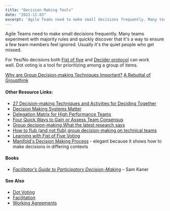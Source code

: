 ```yaml
---
title: "Decision Making Tools"
date: "2021-11-03"
excerpt: 'Agile Teams need to make small decisions frequently. Many teams experiment with majority'
---
```


Agile Teams need to make small decisions frequently. Many teams experiment with majority rules and quickly discover that it's a way to ensure a few team members feel ignored. Usually it's the quiet people who get missed.

For Yes/No decisions both [Fist of five](https://helpingimprove.com/learning-with-fist-of-five-voting/) and [Decider protocol](https://thecoreprotocols.org/protocols/decider.html) can work well. Dot voting is a tool for prioritizing among a group of items.

[Why are Group Decision-making Techniques Important?]((/blog/why-are-group-decision-making-techniques-important.html))
[A Rebuttal of Groupthink](/blog/a-rebuttal-of-groupthink.html)

#### Other Resource Links:

- [27 Decision-making Techniques and Activities for Deciding Together](https://www.sessionlab.com/blog/decision-making-techniques/)
- [Decision Making Systems Matter](https://www.agilealliance.org/decision-making-systems-matter/)
- [Delegation Matrix for High Performance Teams](https://www.andycleff.com/2015/04/decision-making-in-high-performance-teams/)
- [Four Quick Ways to Gain or Assess Team Consensus](https://www.mountaingoatsoftware.com/blog/four-quick-ways-to-gain-or-assess-team-consensus)
- [Group decision-making.What the latest research says](https://www.dropbox.com/s/uji7exs6xf3necd/Group_decision-making_-_What_the_latest_research_says.pdf)
- [How to flub (and not flub) group decision-making on technical teams](https://chelseatroy.com/2024/10/22/how-to-flub-and-not-flub-group-decision-making-on-technical-teams/)
- [Learning with Fist of Five Voting](https://helpingimprove.com/learning-with-fist-of-five-voting/)
- [Manifold's Decision Making Process](https://medium.com/manifoldco/manifolds-decision-making-process-d288244b7b4b) - elegant because it shows how to make decisions in differing contexts

#### Books

- [_Facilitator’s Guide to Participatory Decision-Making_](https://www.amazon.ca/Facilitators-Guide-Participatory-Decision-Making-Kaner/dp/1118404955/&tag=notesfromatoo-20) – Sam Kaner

#### See Also

- [Dot Voting](/glossary/dot-voting)
- [Facilitation](/glossary/facilitation)
- [Working Agreements](/glossary/working-agreements)

